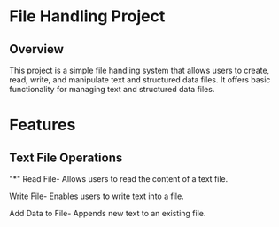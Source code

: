 # File Handling Project
## Overview
This project is a simple file handling system that allows users to create, read, write, and manipulate text and structured data files. It offers basic functionality for managing text and structured data files.

# Features
## Text File Operations
"*" Read File- Allows users to read the content of a text file.

Write File- Enables users to write text into a file.

Add Data to File- Appends new text to an existing file.
